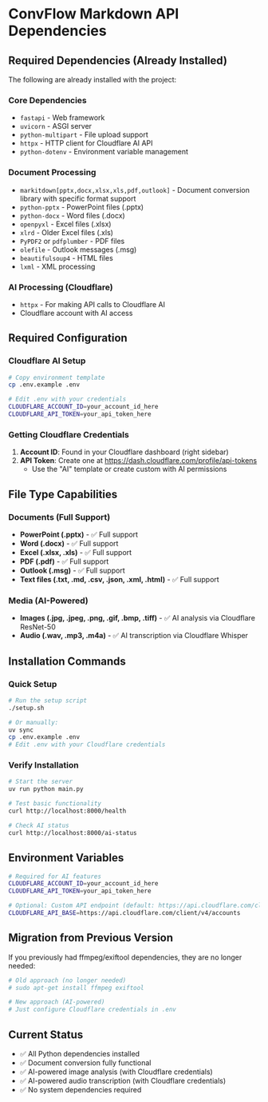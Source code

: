 # ConvFlow Markdown API Dependencies

## Required Dependencies (Already Installed)

The following are already installed with the project:

### Core Dependencies
- `fastapi` - Web framework
- `uvicorn` - ASGI server
- `python-multipart` - File upload support
- `httpx` - HTTP client for Cloudflare AI API
- `python-dotenv` - Environment variable management

### Document Processing
- `markitdown[pptx,docx,xlsx,xls,pdf,outlook]` - Document conversion library with specific format support
- `python-pptx` - PowerPoint files (.pptx)
- `python-docx` - Word files (.docx)
- `openpyxl` - Excel files (.xlsx)
- `xlrd` - Older Excel files (.xls)
- `PyPDF2` or `pdfplumber` - PDF files
- `olefile` - Outlook messages (.msg)
- `beautifulsoup4` - HTML files
- `lxml` - XML processing

### AI Processing (Cloudflare)
- `httpx` - For making API calls to Cloudflare AI
- Cloudflare account with AI access

## Required Configuration

### Cloudflare AI Setup
```bash
# Copy environment template
cp .env.example .env

# Edit .env with your credentials
CLOUDFLARE_ACCOUNT_ID=your_account_id_here
CLOUDFLARE_API_TOKEN=your_api_token_here
```

### Getting Cloudflare Credentials
1. **Account ID**: Found in your Cloudflare dashboard (right sidebar)
2. **API Token**: Create one at https://dash.cloudflare.com/profile/api-tokens
   - Use the "AI" template or create custom with AI permissions

## File Type Capabilities

### Documents (Full Support)
- **PowerPoint (.pptx)** - ✅ Full support
- **Word (.docx)** - ✅ Full support  
- **Excel (.xlsx, .xls)** - ✅ Full support
- **PDF (.pdf)** - ✅ Full support
- **Outlook (.msg)** - ✅ Full support
- **Text files (.txt, .md, .csv, .json, .xml, .html)** - ✅ Full support

### Media (AI-Powered)
- **Images (.jpg, .jpeg, .png, .gif, .bmp, .tiff)** - ✅ AI analysis via Cloudflare ResNet-50
- **Audio (.wav, .mp3, .m4a)** - ✅ AI transcription via Cloudflare Whisper

## Installation Commands

### Quick Setup
```bash
# Run the setup script
./setup.sh

# Or manually:
uv sync
cp .env.example .env
# Edit .env with your Cloudflare credentials
```

### Verify Installation
```bash
# Start the server
uv run python main.py

# Test basic functionality
curl http://localhost:8000/health

# Check AI status
curl http://localhost:8000/ai-status
```

## Environment Variables

```bash
# Required for AI features
CLOUDFLARE_ACCOUNT_ID=your_account_id_here
CLOUDFLARE_API_TOKEN=your_api_token_here

# Optional: Custom API endpoint (default: https://api.cloudflare.com/client/v4/accounts)
CLOUDFLARE_API_BASE=https://api.cloudflare.com/client/v4/accounts
```

## Migration from Previous Version

If you previously had ffmpeg/exiftool dependencies, they are no longer needed:

```bash
# Old approach (no longer needed)
# sudo apt-get install ffmpeg exiftool

# New approach (AI-powered)
# Just configure Cloudflare credentials in .env
```

## Current Status

- ✅ All Python dependencies installed
- ✅ Document conversion fully functional
- ✅ AI-powered image analysis (with Cloudflare credentials)
- ✅ AI-powered audio transcription (with Cloudflare credentials)
- ✅ No system dependencies required
